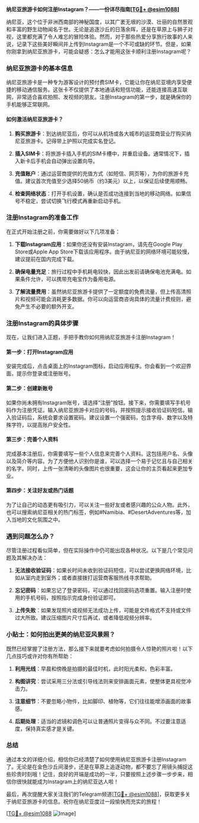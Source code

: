 **纳尼亚旅游卡如何注册Instagram？——一份详尽指南[[TG💪+ @esim1088](https://t.me/s/esim1088)]**

纳尼亚，这个位于非洲西南部的神秘国度，以其广袤无垠的沙漠、壮丽的自然景观和丰富的野生动物闻名于世。无论是追逐沙丘的日落余晖，还是在草原上与狮子对视，这里都充满了令人难忘的冒险体验。然而，对于那些热爱分享旅行故事的人来说，记录下这些美好瞬间并上传到Instagram是一个不可或缺的环节。但是，如果你刚拿到纳尼亚旅游卡，可能会疑惑：怎么才能用这张卡顺利注册Instagram呢？

### 纳尼亚旅游卡的基本信息

纳尼亚旅游卡是一种专为游客设计的预付费SIM卡，它能让你在纳尼亚境内享受便捷的移动通信服务。这张卡不仅提供了本地通话和短信功能，还能连接高速互联网，非常适合喜欢拍照、发视频的朋友。注册Instagram的第一步，就是确保你的手机能够正常联网。

#### 如何激活纳尼亚旅游卡？

1. **购买旅游卡**：到达纳尼亚后，你可以从机场或各大城市的运营商营业厅购买纳尼亚旅游卡。记得带上护照以完成实名登记。
   
2. **插入SIM卡**：将旅游卡插入手机的SIM卡槽中，并重启设备。通常情况下，插入新卡后手机会自动弹出设置向导。

3. **充值账户**：通过运营商提供的充值方式（如短信、网页等），为你的旅游卡充值。建议首次充值至少选择50纳币（约3美元）以上，以保证后续使用顺畅。

4. **检查网络状态**：打开手机设置，确认是否成功连接到当地的移动网络。如果信号不稳定，尝试切换飞行模式再重新启动手机。

### 注册Instagram的准备工作

在正式开始注册之前，你需要做好以下几项准备：

1. **下载Instagram应用**：如果你还没有安装Instagram，请先在Google Play Store或Apple App Store下载该应用程序。由于纳尼亚的网络环境可能较慢，建议提前在国内完成下载。

2. **确保电量充足**：旅行过程中手机耗电较快，因此出发前请确保电池充满电。如果条件允许，可以携带充电宝作为备用电源。

3. **了解流量费用**：虽然纳尼亚旅游卡提供了一定额度的免费流量，但上传高清照片和视频可能会消耗更多数据。你可以向运营商咨询具体的流量计费规则，避免产生不必要的额外开支。

### 注册Instagram的具体步骤

现在，让我们进入正题，手把手教你如何用纳尼亚旅游卡注册Instagram！

#### 第一步：打开Instagram应用

安装完成后，点击桌面上的Instagram图标，启动应用程序。你会看到一个欢迎界面，提示你登录或注册账号。

#### 第二步：创建新账号

如果你尚未拥有Instagram账号，请选择“注册”按钮。接下来，你需要填写手机号码作为注册凭证。输入纳尼亚旅游卡对应的号码，并按照提示接收验证码短信。输入验证码后，系统会要求设置密码。建议设置一个强密码，包含字母、数字以及特殊字符，以提高账户安全性。

#### 第三步：完善个人资料

完成基本注册后，你需要填写一些个人信息来完善个人资料。这包括用户名、头像以及简介等内容。为了方便他人识别你是谁，可以选择一个易于记忆且与自己相关的名字。同时，上传一张清晰的头像图片也很重要，这会让你的主页看起来更加专业。

#### 第四步：关注好友或热门话题

为了让自己的动态更有吸引力，可以关注一些好友或者感兴趣的公众人物。此外，也可以搜索纳尼亚相关的热门标签，例如#Namibia、#DesertAdventures等，加入当地的文化氛围之中。

### 遇到问题怎么办？

尽管注册过程看似简单，但在实际操作中仍可能出现各种状况。以下是几个常见问题及其解决办法：

1. **无法接收验证码**：如果长时间未收到验证码短信，可以尝试更换网络环境，比如从室内走到室外；或者直接拨打运营商客服热线寻求帮助。

2. **忘记密码**：如果忘记了登录密码，可以通过找回密码选项重置。输入注册时使用的手机号码，按照指示完成身份验证即可。

3. **上传失败**：如果发现照片或视频无法成功上传，可能是文件格式不支持或文件过大所致。建议压缩图片尺寸后再试，或者降低视频分辨率。

### 小贴士：如何拍出更美的纳尼亚风景照？

既然已经掌握了注册方法，那么接下来就要考虑如何拍摄令人惊艳的照片啦！以下几点技巧或许对你有所帮助：

1. **利用光线**：早晨和傍晚是拍摄的最佳时机，此时阳光柔和，色彩丰富。
   
2. **构图讲究**：尝试采用三分法或引导线法则来安排画面元素，使整体更具视觉冲击力。

3. **注意细节**：不要忽略小物件，比如脚印、植物等，它们往往能增添画面的故事感。

4. **后期处理**：适当的滤镜和调色可以让普通照片变得与众不同。不过要注意适度，保持真实感才是关键。

### 总结

通过本文的详细介绍，相信你已经清楚了如何使用纳尼亚旅游卡注册Instagram了。无论是在金色沙丘间漫步，还是在草原上追逐动物，都不要忘了用镜头捕捉这些珍贵时刻哦！记住，良好的开端是成功的一半，只要按照上述步骤一步步来，相信你很快就能成为Instagram上的纳尼亚达人啦！

最后，再次提醒大家关注我们的Telegram频道[[TG💪+ @esim1088](https://t.me/s/esim1088)]，获取更多关于纳尼亚旅游卡的信息。祝你在纳尼亚度过一段愉快而充实的旅程！

[[TG💪+ @esim1088](https://t.me/s/esim1088) ![Image](https://i.postimg.cc/4NQfJmqS/Snipaste-2025-05-13-00-14-12.png)]